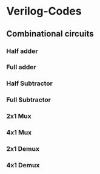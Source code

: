 # Verilog-Codes
## Combinational circuits
### Half adder
### Full adder
### Half Subtractor
### Full Subtractor
### 2x1 Mux
### 4x1 Mux
### 2x1 Demux
### 4x1 Demux
